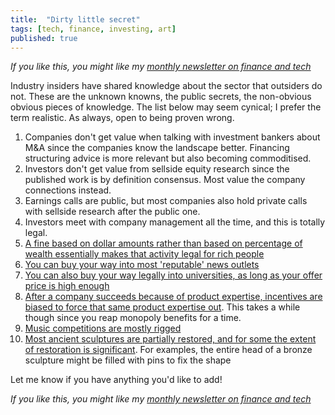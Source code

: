 ```yaml
---
title:  "Dirty little secret"  
tags: [tech, finance, investing, art]
published: true
---
```


*If you like this, you might like my [monthly newsletter on finance and tech](https://avoidboringpeople.substack.com/ "ABP")*

Industry insiders have shared knowledge about the sector that outsiders do not. These are the unknown knowns, the public secrets, the non-obvious obvious pieces of knowledge. The list below may seem cynical; I prefer the term realistic. As always, open to being proven wrong.

1. Companies don't get value when talking with investment bankers about M&A since the companies know the landscape better. Financing structuring advice is more relevant but also becoming commoditised. 
2. Investors don't get value from sellside equity research since the published work is by definition consensus. Most value the company connections instead.
3. Earnings calls are public, but most companies also hold private calls with sellside research after the public one.
4. Investors meet with company management all the time, and this is totally legal.  
5. [A fine based on dollar amounts rather than based on percentage of wealth essentially makes that activity legal for rich people](https://twitter.com/shinraalpha/status/1012985468449902592?lang=en "rich")
6. [You can buy your way into most 'reputable' news outlets](https://theoutline.com/post/2563/how-brands-secretly-buy-their-way-into-forbes-fast-company-and-huffpost-stories?zd=1&zi=jkjyesyw "buy")
7. [You can also buy your way legally into universities, as long as your offer price is high enough](https://www.insidehighered.com/admissions/article/2019/03/18/admissions-scandal-focuses-attention-legal-donations-parents "legal uni")
8. [After a company succeeds because of product expertise, incentives are biased to force that same product expertise out](https://www.youtube.com/watch?v=-AxZofbMGpM "Jobs"). This takes a while though since you reap monopoly benefits for a time.
9. [Music competitions are mostly rigged](https://www.spectator.co.uk/2018/06/you-vote-for-my-pupil-ill-vote-for-yours-the-truth-about-music-competitions/ "rigged")
10. [Most ancient sculptures are partially restored, and for some the extent of restoration is significant](http://blogs.getty.edu/iris/look-deep-inside-a-french-bronze-sculpture/ "bronze"). For examples, the entire head of a bronze sculpture might be filled with pins to fix the shape

Let me know if you have anything you'd like to add!

*If you like this, you might like my [monthly newsletter on finance and tech](https://avoidboringpeople.substack.com/ "ABP")*
